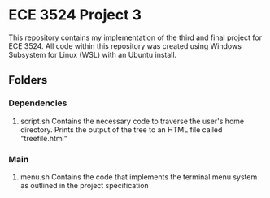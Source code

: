 # ECE 3524 Project 3
This repository contains my implementation of the third and final project for ECE 3524.
All code within this repository was created using Windows Subsystem for Linux (WSL) with an
Ubuntu install.
## Folders
### Dependencies
1. script.sh
Contains the necessary code to traverse the user's home directory.
Prints the output of the tree to an HTML file called "treefile.html"
### Main
1. menu.sh
Contains the code that implements the terminal menu system as outlined in the project specification 
